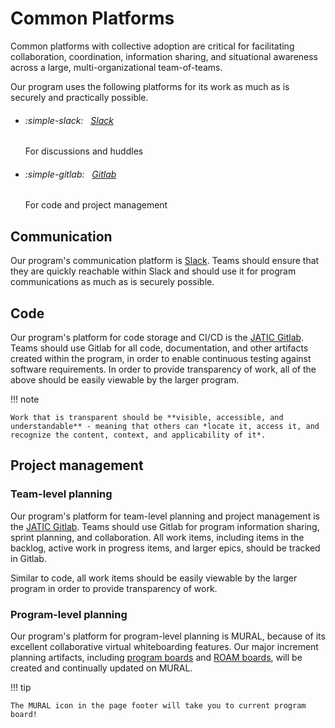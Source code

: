 # Common Platforms

Common platforms with collective adoption are critical for facilitating collaboration, coordination, information sharing, and situational awareness across a large, multi-organizational team-of-teams. 

Our program uses the following platforms for its work as much as is securely and practically possible.

<div class="grid cards" markdown>

-   ###### :simple-slack: &nbsp; [Slack](https://cdaote.slack.com) 
    
    For discussions and huddles

-   ###### :simple-gitlab: &nbsp; [Gitlab](https://gitlab.jatic.net) 

    For code and project management

</div>

## Communication

Our program's communication platform is [Slack](https://cdaote.slack.com). Teams should ensure that they are quickly reachable within Slack and should use it for program communications as much as is securely possible. 

## Code

Our program's platform for code storage and CI/CD is the [JATIC Gitlab](https://gitlab.jatic.net). Teams should use Gitlab for all code, documentation, and other artifacts created within the program, in order to enable continuous testing against software requirements. In order to provide transparency of work, all of the above should be easily viewable by the larger program. 

!!! note

    Work that is transparent should be **visible, accessible, and understandable** - meaning that others can *locate it, access it, and recognize the content, context, and applicability of it*. 

## Project management

### Team-level planning

Our program's platform for team-level planning and project management is the [JATIC Gitlab](https://gitlab.jatic.net). Teams should use Gitlab for program information sharing, sprint planning, and collaboration. All work items, including items in the backlog, active work in progress items, and larger epics, should be tracked in Gitlab.

Similar to code, all work items should be easily viewable by the larger program in order to provide transparency of work. 

### Program-level planning

Our program's platform for program-level planning is MURAL, because of its excellent collaborative virtual whiteboarding features. Our major increment planning artifacts, including [program boards](https://miro.com/templates/safe-program-board/) and [ROAM boards](https://miro.com/templates/safe-roam-board/), will be created and continually updated on MURAL.

!!! tip

    The MURAL icon in the page footer will take you to current program board!
